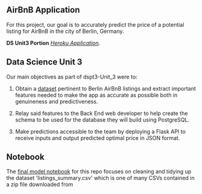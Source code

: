 ## AirBnB Application

For this project, our goal is to accurately predict the price of a potential listing for AirBnB in the city of Berlin, Germany.

**DS Unit3 Portion** [*Heroku Application*](https://airbnb-berlin-price-predict.herokuapp.com/).

## Data Science Unit 3

Our main objectives as part of dspt3-Unit_3 were to:

1. Obtain a [dataset](https://www.kaggle.com/brittabettendorf/berlin-airbnb-data) pertinent to Berlin AirBnB listings and extract important features needed to make the app as accurate as possible both in genuineness and predictiveness.

2. Relay said features to the Back End web developer to help create the schema to be used for the database they will build using PostgreSQL.

3. Make predictions accessible to the team by deploying a Flask API to receive inputs and output predicted optimal price in JSON format.

## Notebook

The [final model notebook](https://github.com/JamesBarciz/Datascience/blob/master/airbnb_notebook.ipynb) for this repo  focuses on cleaning and tidying up the dataset 'listings_summary.csv' which is one of many CSVs contained in a zip file downloaded from